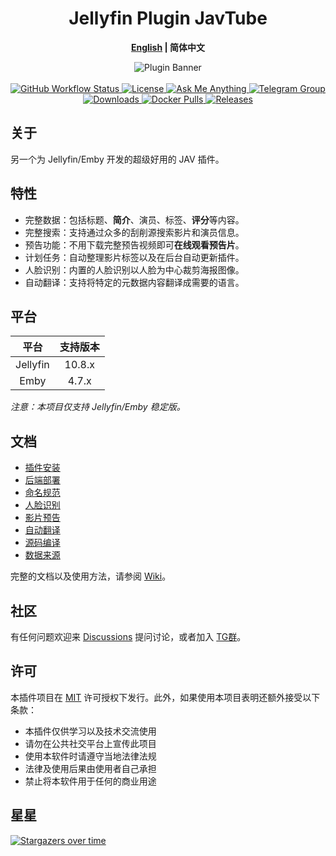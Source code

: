 <h1 align="center">Jellyfin Plugin JavTube</h1>
<p align="center"><b><a href="README.md">English</a> | 简体中文</b></p>

<p align="center">
<img alt="Plugin Banner" src="https://javtube.github.io/logos/banner.png"/>
<br/>
<br/>

<a href="https://github.com/javtube/jellyfin-plugin-javtube/actions">
<img alt="GitHub Workflow Status" src="https://img.shields.io/github/workflow/status/javtube/jellyfin-plugin-javtube/.NET?logo=github">
</a>
<a href="https://github.com/javtube/jellyfin-plugin-javtube/blob/main/LICENSE">
<img alt="License" src="https://img.shields.io/github/license/javtube/jellyfin-plugin-javtube">
</a>
<a href="https://github.com/javtube/jellyfin-plugin-javtube/discussions">
<img alt="Ask Me Anything" src="https://img.shields.io/badge/Ask%20me-anything-1abc9c.svg">
</a>
<a href="https://t.me/JavTubePlugin">
<img alt="Telegram Group" src="https://img.shields.io/badge/Telegram-2CA5E0?logo=telegram&logoColor=white">
</a>
<a href="https://github.com/javtube/jellyfin-plugin-javtube">
<img alt="Downloads" src="https://img.shields.io/github/downloads/javtube/jellyfin-plugin-javtube/total">
</a>
<a href="https://hub.docker.com/r/javtube/javtube-server">
<img alt="Docker Pulls" src="https://img.shields.io/docker/pulls/javtube/javtube-server?logo=docker">
</a>
<a href="https://github.com/javtube/jellyfin-plugin-javtube/releases">
<img alt="Releases" src="https://img.shields.io/github/v/release/javtube/jellyfin-plugin-javtube?include_prereleases&logo=smartthings">
</a>

## 关于

另一个为 Jellyfin/Emby 开发的超级好用的 JAV 插件。

## 特性

- 完整数据：包括标题、**简介**、演员、标签、**评分**等内容。
- 完整搜索：支持通过众多的刮削源搜索影片和演员信息。
- 预告功能：不用下载完整预告视频即可**在线观看预告片**。
- 计划任务：自动整理影片标签以及在后台自动更新插件。
- 人脸识别：内置的人脸识别以人脸为中心裁剪海报图像。
- 自动翻译：支持将特定的元数据内容翻译成需要的语言。

## 平台

|  **平台**  | **支持版本** |
|:--------:|:--------:|
| Jellyfin |  10.8.x  |
|   Emby   |  4.7.x   |

_注意：本项目仅支持 Jellyfin/Emby 稳定版。_

## 文档

- [插件安装](https://github.com/javtube/jellyfin-plugin-javtube/wiki/%E6%8F%92%E4%BB%B6%E5%AE%89%E8%A3%85)
- [后端部署](https://github.com/javtube/jellyfin-plugin-javtube/wiki/%E5%90%8E%E7%AB%AF%E9%83%A8%E7%BD%B2)
- [命名规范](https://github.com/javtube/jellyfin-plugin-javtube/wiki/%E5%91%BD%E5%90%8D%E8%A7%84%E8%8C%83)
- [人脸识别](https://github.com/javtube/jellyfin-plugin-javtube/wiki/%E4%BA%BA%E8%84%B8%E8%AF%86%E5%88%AB)
- [影片预告](https://github.com/javtube/jellyfin-plugin-javtube/wiki/%E5%BD%B1%E7%89%87%E9%A2%84%E5%91%8A)
- [自动翻译](https://github.com/javtube/jellyfin-plugin-javtube/wiki/%E8%87%AA%E5%8A%A8%E7%BF%BB%E8%AF%91)
- [源码编译](https://github.com/javtube/jellyfin-plugin-javtube/wiki/%E6%BA%90%E7%A0%81%E7%BC%96%E8%AF%91)
- [数据来源](https://github.com/javtube/jellyfin-plugin-javtube/wiki/%E6%95%B0%E6%8D%AE%E6%9D%A5%E6%BA%90)

完整的文档以及使用方法，请参阅 [Wiki](https://github.com/javtube/jellyfin-plugin-javtube/wiki)。

## 社区

有任何问题欢迎来 [Discussions](https://github.com/javtube/jellyfin-plugin-javtube/discussions) 提问讨论，或者加入 [TG群](https://t.me/JavTubePlugin)。

## 许可

本插件项目在 [MIT](https://github.com/javtube/jellyfin-plugin-javtube/blob/main/LICENSE) 许可授权下发行。此外，如果使用本项目表明还额外接受以下条款：

- 本插件仅供学习以及技术交流使用
- 请勿在公共社交平台上宣传此项目
- 使用本软件时请遵守当地法律法规
- 法律及使用后果由使用者自己承担
- 禁止将本软件用于任何的商业用途

## 星星

[![Stargazers over time](https://starchart.cc/javtube/jellyfin-plugin-javtube.svg)](https://starchart.cc/javtube/jellyfin-plugin-javtube)
